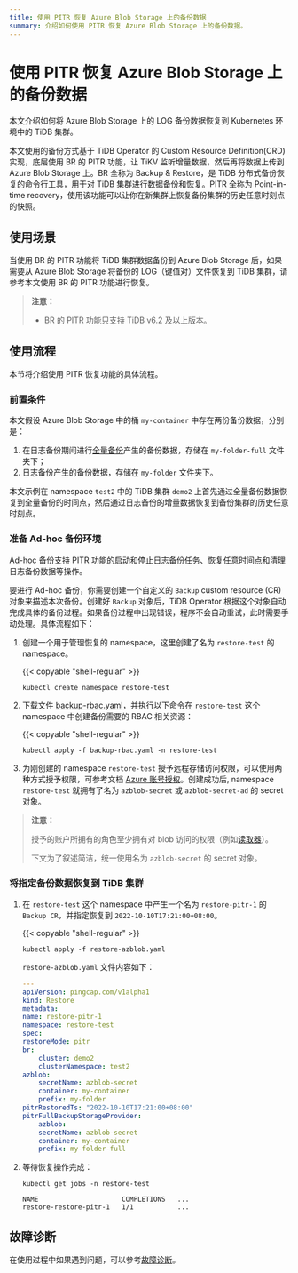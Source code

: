 ```yaml
---
title: 使用 PITR 恢复 Azure Blob Storage 上的备份数据
summary: 介绍如何使用 PITR 恢复 Azure Blob Storage 上的备份数据。
---
```


# 使用 PITR 恢复 Azure Blob Storage 上的备份数据

本文介绍如何将 Azure Blob Storage 上的 LOG 备份数据恢复到 Kubernetes 环境中的 TiDB 集群。

本文使用的备份方式基于 TiDB Operator 的 Custom Resource Definition(CRD) 实现，底层使用 BR 的 PITR 功能，让 TiKV 监听增量数据，然后再将数据上传到 Azure Blob Storage 上。BR 全称为 Backup & Restore，是 TiDB 分布式备份恢复的命令行工具，用于对 TiDB 集群进行数据备份和恢复。PITR 全称为 Point-in-time recovery，使用该功能可以让你在新集群上恢复备份集群的历史任意时刻点的快照。

## 使用场景

当使用 BR 的 PITR 功能将 TiDB 集群数据备份到 Azure Blob Storage 后，如果需要从 Azure Blob Storage 将备份的 LOG（键值对）文件恢复到 TiDB 集群，请参考本文使用 BR 的 PITR 功能进行恢复。

> **注意：**
>
> - BR 的 PITR 功能只支持 TiDB v6.2 及以上版本。

## 使用流程

本节将介绍使用 PITR 恢复功能的具体流程。

### 前置条件

本文假设 Azure Blob Storage 中的桶 `my-container` 中存在两份备份数据，分别是：
1. 在日志备份期间进行[全量备份](backup-to-azblob-using-br.md)产生的备份数据，存储在 `my-folder-full` 文件夹下；
2. 日志备份产生的备份数据，存储在 `my-folder` 文件夹下。

本文示例在 namespace `test2` 中的 TiDB 集群 `demo2` 上首先通过全量备份数据恢复到全量备份的时间点，然后通过日志备份的增量数据恢复到备份集群的历史任意时刻点。

### 准备 Ad-hoc 备份环境

Ad-hoc 备份支持 PITR 功能的启动和停止日志备份任务、恢复任意时间点和清理日志备份数据等操作。

要进行 Ad-hoc 备份，你需要创建一个自定义的 `Backup` custom resource (CR) 对象来描述本次备份。创建好 `Backup` 对象后，TiDB Operator 根据这个对象自动完成具体的备份过程。如果备份过程中出现错误，程序不会自动重试，此时需要手动处理。具体流程如下：

1. 创建一个用于管理恢复的 namespace，这里创建了名为 `restore-test` 的 namespace。

    {{< copyable "shell-regular" >}}

    ```shell
    kubectl create namespace restore-test
    ```

2. 下载文件 [backup-rbac.yaml](https://github.com/pingcap/tidb-operator/blob/master/manifests/backup/backup-rbac.yaml)，并执行以下命令在 `restore-test` 这个 namespace 中创建备份需要的 RBAC 相关资源：

    {{< copyable "shell-regular" >}}

    ```shell
    kubectl apply -f backup-rbac.yaml -n restore-test
    ```

3. 为刚创建的 namespace `restore-test` 授予远程存储访问权限，可以使用两种方式授予权限，可参考文档 [Azure 账号授权](grant-permissions-to-remote-storage.md#azure-账号授权)。创建成功后, namespace `restore-test` 就拥有了名为 `azblob-secret` 或 `azblob-secret-ad` 的 secret 对象。

> **注意：**
>
> 授予的账户所拥有的角色至少拥有对 blob 访问的权限（例如[读取器](https://learn.microsoft.com/zh-cn/azure/role-based-access-control/built-in-roles#reader)）。
>
> 下文为了叙述简洁，统一使用名为 `azblob-secret` 的 secret 对象。

### 将指定备份数据恢复到 TiDB 集群

1. 在 `restore-test` 这个 namespace 中产生一个名为 `restore-pitr-1` 的 `Backup CR`，并指定恢复到 `2022-10-10T17:21:00+08:00`。

    {{< copyable "shell-regular" >}}

    ```shell
    kubectl apply -f restore-azblob.yaml
    ```

    `restore-azblob.yaml` 文件内容如下：

    ```yaml
    ---
    apiVersion: pingcap.com/v1alpha1
    kind: Restore
    metadata:
    name: restore-pitr-1
    namespace: restore-test
    spec:
    restoreMode: pitr
    br:
        cluster: demo2
        clusterNamespace: test2
    azblob:
        secretName: azblob-secret
        container: my-container
        prefix: my-folder
    pitrRestoredTs: "2022-10-10T17:21:00+08:00" 
    pitrFullBackupStorageProvider:
        azblob:
        secretName: azblob-secret
        container: my-container
        prefix: my-folder-full
    
    ```

2. 等待恢复操作完成：

    ```shell
    kubectl get jobs -n restore-test
    ```
    ```
    NAME                     COMPLETIONS   ...
    restore-restore-pitr-1   1/1           ...
    ```

## 故障诊断

在使用过程中如果遇到问题，可以参考[故障诊断](deploy-failures.md)。